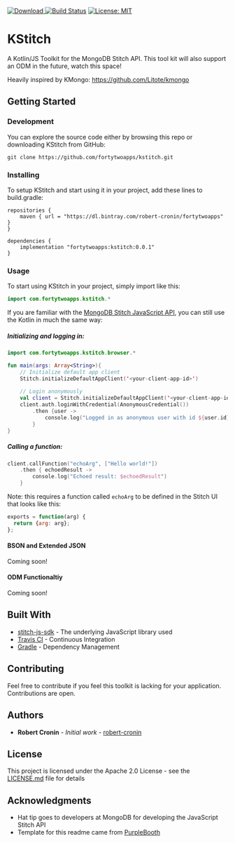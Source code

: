 [ ![Download](https://api.bintray.com/packages/robert-cronin/fortytwoapps/kt-cookies/images/download.svg) ](https://bintray.com/robert-cronin/fortytwoapps/kt-cookies/_latestVersion)
[![Build Status](https://travis-ci.org/fortytwoapps/kt-cookies.svg?branch=master)](https://travis-ci.org/fortytwoapps/kt-cookies)
[![License: MIT](https://img.shields.io/badge/License-MIT-yellow.svg)](https://opensource.org/licenses/MIT)
# KStitch
A Kotlin/JS Toolkit for the MongoDB Stitch API. This tool kit will also support an ODM in the future, watch this space!

Heavily inspired by KMongo: https://github.com/Litote/kmongo

## Getting Started

### Development
You can explore the source code either by browsing this repo or downloading KStitch from GitHub:
```
git clone https://github.com/fortytwoapps/kstitch.git
```

### Installing

To setup KStitch and start using it in your project, add these lines to build.gradle:

```
repositories {
    maven { url = "https://dl.bintray.com/robert-cronin/fortytwoapps" }
}

dependencies {
    implementation "fortytwoapps:kstitch:0.0.1"
}
```

### Usage

To start using KStitch in your project, simply import like this:

```kotlin
import com.fortytwoapps.kstitch.*
```

If you are familiar with the [MongoDB Stitch JavaScript API](https://docs.mongodb.com/stitch-sdks/js/4/index.html), you can still use the Kotlin in much the same way:

##### Initializing and logging in:

```kotlin
import com.fortytwoapps.kstitch.browser.*

fun main(args: Array<String>){
    // Initialize default app client
    Stitch.initializeDefaultAppClient('<your-client-app-id>')
    
    // Login anonymously
    val client = Stitch.initializeDefaultAppClient('<your-client-app-id>')
    client.auth.loginWithCredential(AnonymousCredential())
        .then {user -> 
            console.log("Logged in as anonymous user with id ${user.id}")
        }
}
```

##### Calling a function:

```kotlin
client.callFunction("echoArg", ["Hello world!"])
    .then { echoedResult ->
        console.log("Echoed result: $echoedResult")
    }
```

Note: this requires a function called `echoArg` to be defined in the Stitch UI that looks like this:

```javascript
exports = function(arg) {
  return {arg: arg};
};
```

#### BSON and Extended JSON

Coming soon!

#### ODM Functionaltiy

Coming soon!

## Built With

* [stitch-js-sdk](https://github.com/mongodb/stitch-js-sdk) - The underlying JavaScript library used
* [Travis CI](https://travis-ci.org/) - Continuous Integration
* [Gradle](https://gradle.org/) - Dependency Management

## Contributing

Feel free to contribute if you feel this toolkit is lacking for your application. Contributions are open.

## Authors

* **Robert Cronin** - *Initial work* - [robert-cronin](https://github.com/robert-cronin)

## License

This project is licensed under the Apache 2.0 License - see the [LICENSE.md](LICENSE.md) file for details

## Acknowledgments

* Hat tip goes to developers at MongoDB for developing the JavaScript Stitch API
* Template for this readme came from [PurpleBooth](https://github.com/PurpleBooth)
